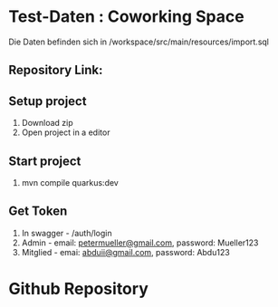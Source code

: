 # Test-Daten : Coworking Space
Die Daten befinden sich in /workspace/src/main/resources/import.sql

## Repository Link: 


## Setup project
1. Download zip
2. Open project in a editor

## Start project
1. mvn compile quarkus:dev

## Get Token
1. In swagger - /auth/login
2. Admin - email: petermueller@gmail.com,  password: Mueller123
3. Mitglied - emai: abduii@gmail.com, password: Abdu123

# Github Repository 